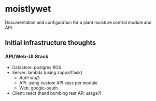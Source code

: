 # moistlywet
Documentation and configuration for a plant moisture control module and API.

## Initial infrastructure thoughts

### API/Web-UI Stack
- Datastore: postgres RDS
- Server: lambda (using zappa/flask)
     - *Auth stuff:*
     - API: using custom API keys per module
     - Web: google-oauth
- Client: react (hand bombing rest API usage?)
